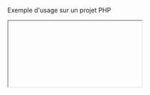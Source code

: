 Exemple d'usage sur un projet PHP
<iframe 
    class="stretch" 
    data-href="https://asciinema.org/a/0iyi060j9s5jxsbh5vd9cp5cp"
    data-src="https://asciinema.org/api/asciicasts/0iyi060j9s5jxsbh5vd9cp5cp?speed=3">
</iframe>